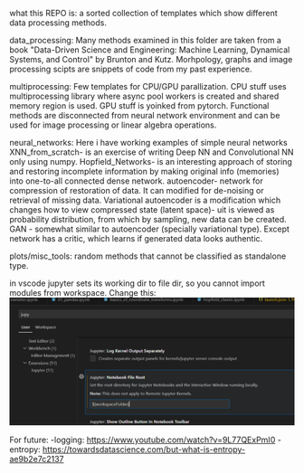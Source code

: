 what this REPO is: 
a sorted collection of templates which show different data processing methods. 

data_processing:
    Many methods examined in this folder are taken from a book "Data-Driven Science and Engineering: Machine Learning, Dynamical Systems, and Control"  by Brunton and Kutz.
    Morhpology, graphs and image processing scipts are snippets of code from my past experience.

multiprocessing:
    Few templates for CPU/GPU parallization. 
    CPU stuff uses multiprocessing library where async pool workers is created and shared memory region is used.
    GPU stuff is yoinked from pytorch. Functional methods are disconnected from neural network environment and can be used for image processing or linear algebra operations.

neural_networks:
    Here i have working examples of simple neural networks
    XNN_from_scratch- is an exercise of writing Deep NN and Convolutional NN only using numpy.
    Hopfield_Networks- is an interesting approach of storing and restoring incomplete information by making original info (memories) into one-to-all connected dense network.
    autoencoder- network for compression of restoration of data. It can modified for de-noising or retrieval of missing data. Variational autoencoder is a modification which changes how to view compressed state (latent space)- uit is viewed as probability distribution, from which by sampling, new data can be created.
    GAN - somewhat similar to autoencoder (specially variational type). Except network has a critic, which learns if generated data looks authentic.

plots/misc_tools:
    random methods that cannot be classified as standalone type.

in vscode jupyter sets its working dir to file dir, so you cannot import modules from workspace. Change this:
![jup_repo_dir](image.png)
    
For future:
    -logging: https://www.youtube.com/watch?v=9L77QExPmI0
    -entropy: https://towardsdatascience.com/but-what-is-entropy-ae9b2e7c2137
